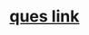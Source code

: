 # <a href="https://practice.geeksforgeeks.org/problems/maximum-sum-increasing-subsequence4749/1">ques link</a>
